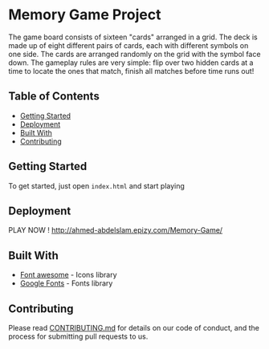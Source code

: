 # Memory Game Project
The game board consists of sixteen "cards" arranged in a grid. The deck is made up of eight different pairs of cards, each with different symbols on one side. The cards are arranged randomly on the grid with the symbol face down. The gameplay rules are very simple: flip over two hidden cards at a time to locate the ones that match, finish all matches before time runs out!
## Table of Contents

* [Getting Started](#Getting-Started)
* [Deployment](#Deployment)
* [Built With](#Built-With)
* [Contributing](#contributing)

## Getting Started

To get started, just open `index.html` and start playing

## Deployment
PLAY NOW ! 
http://ahmed-abdelslam.epizy.com/Memory-Game/

## Built With

- [Font awesome](https://fontawesome.com/) - Icons library
- [Google Fonts](https://fonts.google.com/) - Fonts library

## Contributing

Please read [CONTRIBUTING.md](CONTRIBUTING.md) for details on our code of conduct, and the process for submitting pull requests to us.
